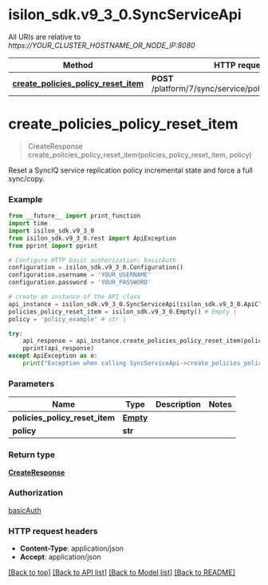 # isilon_sdk.v9_3_0.SyncServiceApi

All URIs are relative to *https://YOUR_CLUSTER_HOSTNAME_OR_NODE_IP:8080*

Method | HTTP request | Description
------------- | ------------- | -------------
[**create_policies_policy_reset_item**](SyncServiceApi.md#create_policies_policy_reset_item) | **POST** /platform/7/sync/service/policies/{Policy}/reset | 


# **create_policies_policy_reset_item**
> CreateResponse create_policies_policy_reset_item(policies_policy_reset_item, policy)



Reset a SyncIQ service replication policy incremental state and force a full sync/copy.

### Example
```python
from __future__ import print_function
import time
import isilon_sdk.v9_3_0
from isilon_sdk.v9_3_0.rest import ApiException
from pprint import pprint

# Configure HTTP basic authorization: basicAuth
configuration = isilon_sdk.v9_3_0.Configuration()
configuration.username = 'YOUR_USERNAME'
configuration.password = 'YOUR_PASSWORD'

# create an instance of the API class
api_instance = isilon_sdk.v9_3_0.SyncServiceApi(isilon_sdk.v9_3_0.ApiClient(configuration))
policies_policy_reset_item = isilon_sdk.v9_3_0.Empty() # Empty | 
policy = 'policy_example' # str | 

try:
    api_response = api_instance.create_policies_policy_reset_item(policies_policy_reset_item, policy)
    pprint(api_response)
except ApiException as e:
    print("Exception when calling SyncServiceApi->create_policies_policy_reset_item: %s\n" % e)
```

### Parameters

Name | Type | Description  | Notes
------------- | ------------- | ------------- | -------------
 **policies_policy_reset_item** | [**Empty**](Empty.md)|  | 
 **policy** | **str**|  | 

### Return type

[**CreateResponse**](CreateResponse.md)

### Authorization

[basicAuth](../README.md#basicAuth)

### HTTP request headers

 - **Content-Type**: application/json
 - **Accept**: application/json

[[Back to top]](#) [[Back to API list]](../README.md#documentation-for-api-endpoints) [[Back to Model list]](../README.md#documentation-for-models) [[Back to README]](../README.md)

